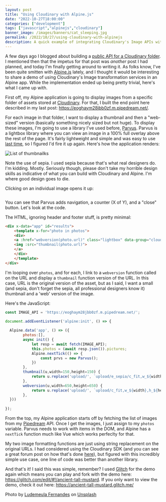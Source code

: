 ```yaml
---
layout: post
title: "Using Cloudinary with Alpine.js"
date: "2022-10-27T18:00:00"
categories: ["development"]
tags: ["javascript","alpinejs","cloudinary"]
banner_image: /images/banners/cat_sleeping.jpg
permalink: /2022/10/27/using-cloudinary-with-alpinejs
description: A quick example of integrating Cloudinary's Image APIs with Alpine.js
---
```


A few days ago I blogged about building a [public API for a Cloudinary folder](https://www.raymondcamden.com/2022/10/24/building-an-api-to-list-cloudinary-images-in-a-folder). I mentioned then that the impetus for that post was *another* post I had planned, and today I'm finally getting around to writing it. As folks know, I've been quite smitten with [Alpine.js](https://alpinejs.dev/) lately, and I thought it would be interesting to share a demo of using Cloudinary's Image transformation services in an Alpine app. While the implementation ended up being pretty trivial, here's what I came up with.

First off, my Alpine application is going to display images from a specific folder of assets stored at [Cloudinary](https://cloudinary.com/). For that, I built the end point here described in my last post: <https://eoghaym28jbb0zf.m.pipedream.net/>. 

For each image in that folder, I want to display a thumbnail and then a "web-sized" version (basically something nicely sized but not huge). To display these images, I'm going to use a library I've used before, [Parvus](https://github.com/deoostfrees/Parvus). Parvus is a lightbox library where you can view an image in a 100% full overlay above the rest of the page. It's fairly lightweight and simple and was easy to use [last time](https://www.raymondcamden.com/2022/07/15/getting-images-from-a-twitter-account-2022), so I figured I'd fire it up again. Here's how the application renders:

<p>
<img data-src="https://static.raymondcamden.com/images/2022/10/alp1.jpg" alt="List of thumbnailks" class="lazyload imgborder imgcenter">
</p>

Note the use of sepia. I used sepia because that's what real designers do. I'm kidding. Mostly. Seriously though, please don't take my horrible design skills as indicative of what you can build with Cloudinary and Alpine. I'm where good design goes to die. 

Clicking on an individual image opens it up:

<p>
<img data-src="https://static.raymondcamden.com/images/2022/10/alp2.jpg" alt="" class="lazyload imgborder imgcenter">
</p>

You can see that Parvus adds navigation, a counter (X of Y), and a "close" button. Let's look at the code.

The HTML, ignoring header and footer stuff, is pretty minimal:

```html
<div x-data="app" id="results">
	<template x-for="photo in photos">
	<div>
	<a :href="webversion(photo.url)" class="lightbox" data-group="cloudinaryImageResults">
	<img :src="thumbnail(photo.url)">
	</a>
	</div>
	</template>
</div>
```

I'm looping over `photos`, and for each, I link to a `webversion` function called on the URL and display a `thumbnail` function version of the URL. In this case, URL is the original version of the asset, but as I said, I want a small (and sepia, don't forget the sepia, all professional designers know it) thumbnail and a 'web' version of the image. 

Here's the JavaScript:

```js
const IMAGE_API = 'https://eoghaym28jbb0zf.m.pipedream.net/';

document.addEventListener('alpine:init', () => {
  
  Alpine.data('app', () => ({
		photos:[],
		async init() {
			let resp = await fetch(IMAGE_API);
			this.photos = (await resp.json()).pictures;
			Alpine.nextTick(() => {
				const prvs = new Parvus();    
			})
		},
		thumbnail(u,width=150,height=150) {
			return u.replace('upload/', `upload/e_sepia/c_fit,w_${width},h_${height}/`);
		},
		webversion(u,width=650,height=650) {
			return u.replace('upload/', `upload/c_fit,w_${width},h_${height}/`);
		},
  }))
  
});
```

From the top, my Alpine application starts off by fetching the list of images from my [Pipedream](https://pipedream.com) API. Once I get the images, I just assign to my `photos` variable. Parvus needs to work with items in the DOM, and Alpine has a `nextTick` function much like Vue which works perfeclty for that. 

My two image formatting functions are just using string replacement on the original URLs. I had considered using the Cloudinary SDK (and you can see a great forum post on how that's done [here](https://community.cloudinary.com/discussion/comment/35#Comment_35)), but figured with this incredibly simple use case, one line of code was better than another library. 

And that's it! I said this was simple, remember? I used [Glitch](https://glitch.com/) for the demo again which means you can play and fork with the demo here: <https://glitch.com/edit/#!/ancient-tall-mustard>. If you only want to view the demo, check it out here: <https://ancient-tall-mustard.glitch.me/>

Photo by <a href="https://unsplash.com/@ludemeula?utm_source=unsplash&utm_medium=referral&utm_content=creditCopyText">Ludemeula Fernandes</a> on <a href="https://unsplash.com/s/photos/sepia-cat?utm_source=unsplash&utm_medium=referral&utm_content=creditCopyText">Unsplash</a>
  